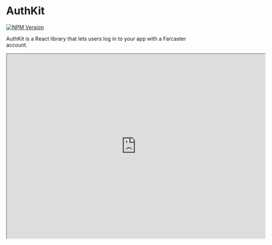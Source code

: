 # AuthKit

[![NPM Version](https://img.shields.io/npm/v/@farcaster/auth-kit)](https://www.npmjs.com/package/@farcaster/auth-kit)

AuthKit is a React library that lets users log in to your app with a Farcaster account.

<iframe src="https://sign-in-with-farcaster-demo.replit.app/" width="700" height="500" />

Click "Sign in With Farcaster" above to try it out on web or click [here](https://sign-in-with-farcaster-demo.replit.app/) for mobile.

### How does it work?

It uses the [Sign In With Farcaster](#sign-in-with-farcaster-siwf) standard under the hood, which is conceptually like "Sign in with Google". When integrated, AuthKit will:

1. Show a "Sign in with Farcaster" button to the user.
2. Wait for the user to click, scan a QR code and approve the request in Warpcast.
3. Receive and verify a signature from Warpcast.
4. Show the logged in user's profile picture and username.
